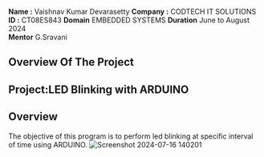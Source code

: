 **Name :**     Vaishnav Kumar Devarasetty
**Company :**  CODTECH IT SOLUTIONS
**ID :**       CT08ES843
**Domain**     EMBEDDED SYSTEMS
**Duration**   June to August 2024   
**Mentor**     G.Sravani

## Overview Of The Project

## Project:LED Blinking with ARDUINO

## Overview
The objective of this program is to perform led blinking at specific interval of time using ARDUINO.
![Screenshot 2024-07-16 140201](https://github.com/user-attachments/assets/f4bc1edd-2045-464b-b7c8-07be79ae8d28)

